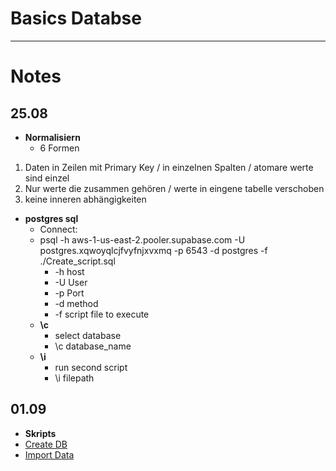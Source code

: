 # Basics Databse

---
# Notes

## 25.08
- **Normalisiern**
    - 6 Formen
1. Daten in Zeilen mit Primary Key / in einzelnen Spalten / atomare werte sind einzel
2. Nur werte die zusammen gehören / werte in eingene tabelle verschoben
3. keine inneren abhängigkeiten

- **postgres sql**
    - Connect:
    - psql -h aws-1-us-east-2.pooler.supabase.com -U postgres.xqwoyqlcjfvyfnjxvxmq -p 6543 -d postgres -f ./Create_script.sql
        - -h host
        - -U User
        - -p Port
        - -d method
        - -f script file to execute
    - **\c**
        - select database
        - \c database_name
    - **\i**
        - run second script
        - \i filepath



## 01.09
- **Skripts**
- [Create DB](Create_DB.sql)
- [Import Data](Create_script.sql)